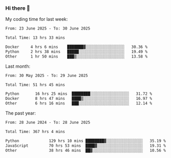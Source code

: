 ### Hi there 👋

My coding time for last week:

<!--START_SECTION:week-->

```txt
From: 23 June 2025 - To: 30 June 2025

Total Time: 13 hrs 33 mins

Docker     4 hrs 6 mins    ███████▓░░░░░░░░░░░░░░░░░   30.36 %
Python     2 hrs 38 mins   █████░░░░░░░░░░░░░░░░░░░░   19.49 %
Other      1 hr 50 mins    ███▒░░░░░░░░░░░░░░░░░░░░░   13.58 %
```

<!--END_SECTION:week-->

Last month:

<!--START_SECTION:month-->

```txt
From: 30 May 2025 - To: 29 June 2025

Total Time: 51 hrs 45 mins

Python       16 hrs 25 mins  ████████░░░░░░░░░░░░░░░░░   31.72 %
Docker       8 hrs 47 mins   ████▒░░░░░░░░░░░░░░░░░░░░   16.97 %
Other        6 hrs 16 mins   ███░░░░░░░░░░░░░░░░░░░░░░   12.14 %
```

<!--END_SECTION:month-->

The past year:

<!--START_SECTION:year-->

```txt
From: 28 June 2024 - To: 28 June 2025

Total Time: 367 hrs 4 mins

Python             129 hrs 10 mins ████████▓░░░░░░░░░░░░░░░░   35.19 %
JavaScript         70 hrs 53 mins  ████▓░░░░░░░░░░░░░░░░░░░░   19.31 %
Other              38 hrs 46 mins  ██▓░░░░░░░░░░░░░░░░░░░░░░   10.56 %
```

<!--END_SECTION:year-->
